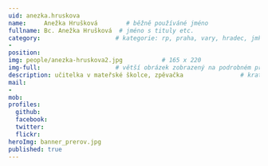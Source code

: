 ```yaml
---
uid: anezka.hruskova
name:     Anežka Hrušková        # běžně používáné jméno
fullname: Bc. Anežka Hrušková  # jméno s tituly etc.
category:                     # kategorie: rp, praha, vary, hradec, jmk, senat
- 
position:
img: people/anezka-hruskova2.jpg           # 165 x 220
img-full:                     # větší obrázek zobrazený na podrobném profilu
description: učitelka v mateřské školce, zpěvačka                # kratký popis, max 160 znaků
mail:
- 
mob:         
profiles:
  github:
  facebook:       
  twitter:        
  flickr:       
heroImg: banner_prerov.jpg
published: true
---
```

